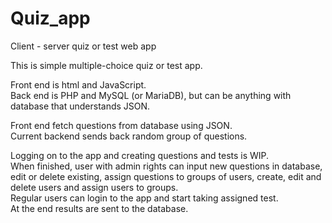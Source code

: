 # Quiz_app
Client - server quiz or test web app

This is simple multiple-choice quiz or test app.

Front end is html and JavaScript.<br>
Back end is PHP and MySQL (or MariaDB), but can be anything with database that understands JSON.

Front end fetch questions from database using JSON.<br>
Current backend sends back random group of questions.

Logging on to the app and creating questions and tests is WIP.<br>
When finished, user with admin rights can input new questions in database, edit or delete existing,
assign questions to groups of users, create, edit and delete users and assign users to groups.<br>
Regular users can login to the app and start taking assigned test.<br>
At the end results are sent to the database.
